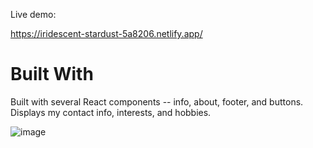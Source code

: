 Live demo:

https://iridescent-stardust-5a8206.netlify.app/

# Built With
Built with several React components -- info, about, footer, and buttons. Displays my contact info, interests, and hobbies.

![image](https://user-images.githubusercontent.com/26408789/232814593-411f89b2-b8c8-4ded-8af7-243b150d58f3.png)
